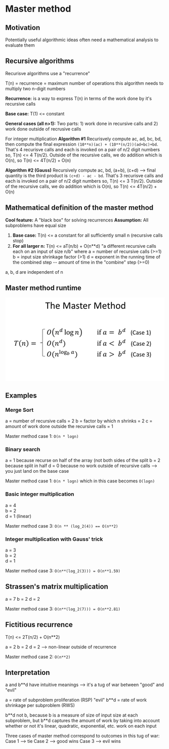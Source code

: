 # Master method

## Motivation
Potentially useful algorithmic ideas often need a mathematical analysis to evaluate them

## Recursive algorithms
Recurisve algorithms use a "recurrence"

T(n) = recurrence = maximum number of operations this algorithm needs to multiply two n-digit numbers

__Recurrence:__ is a way to express T(n) in terms of the work done by it's recursive calls

__Base case:__ T(1) <= constant

__General cases (all n>1):__ Two parts: 1) work done in recursive calls and 2) work done outside of recrusive calls

For integer multiplication
__Algorithm #1__
Recurisvely compute ac, ad, bc, bd, then compute the final expression `(10**n)(ac) + (10**(n/2))(ad+bc)+bd`. That's 4 recurisve calls and each is invoked on a pair of n/2 digit numbers so, T(n) <= 4 T(n/2). Outside of the recursive calls, we do addition which is O(n), so T(n) <= 4T(n/2) + O(n)

__Algorithm #2 (Gauss)__
Recursively compute ac, bd, (a+b), (c+d) --> final quantity is the third product is `(c+d) - ac - bd`. That's 3 recurisve calls and each is invoked on a pair of n/2 digit numbers so, T(n) <= 3 T(n/2). Outside of the recursive calls, we do addition which is O(n), so T(n) <= 4T(n/2) + O(n)

## Mathematical definition of the master method
__Cool feature:__ A "black box" for solving recurrences
__Assumption:__ All subproblems have equal size

1. __Base case:__ T(n) <= a constant for all sufficiently small n (recursive calls stop)
2. __For all larger n:__ T(n) <= aT(n/b) + O(n**d) "a different recursive calls each on an input of size n/b"
where
a = number of recursive calls (>=1)
b = input size shrinkage factor (>1)
d = exponent in the running time of the combined step -- amount of time in the "combine" step (>=0)

a, b, d are independent of n

## Master method runtime
![](./master_method_runtime.png)

## Examples
### Merge Sort
a = number of recursive calls = 2
b = factor by which n shrinks = 2
c = amount of work done outside the recursive calls = 1

Master method case 1: `O(n * logn)`

### Binary search
a = 1 because recurse on half of the array (not both sides of the split
b = 2 because split in half
d = 0 because no work outside of recursive calls --> you just land on the base case

Master method case 1: `O(n * logn)` which in this case becomes `O(logn)`

### Basic integer multiplication
a = 4  
b = 2  
d = 1 (linear)  

Master method case 3: `O(n ** (log_2(4)) == O(n**2)`

### Integer multiplication with Gauss' trick
a = 3  
b = 2  
d = 1  

Master method case 3: `O(n**(log_2(3))) = O(n**1.59)`

## Strassen's matrix multiplication
a = 7
b = 2
d = 2

Master method case 3: `O(n**(log_2(7))) = O(n**2.81)`

## Fictitious recurrence
T(n) <= 2T(n/2) + O(n**2)

a = 2
b = 2
d = 2 --> non-linear outside of recurrence

Master method case 2: `O(n**2)`

## Interpretation
a and b**d have intuitive meanings --> it's a tug of war between "good" and "evil"

a = rate of subproblem proliferation (RSP) "evil"
b**d = rate of work shrinkage per subproblem (RWS)

b\**d not b, because b is a measure of size of input size at each subproblem, but b**d captures the amount of work by taking into account whether or not it's linear, quadratic, exponential, etc. work on each input

Three cases of master method correspond to outcomes in this tug of war:
Case 1 --> tie
Case 2 --> good wins
Case 3 --> evil wins